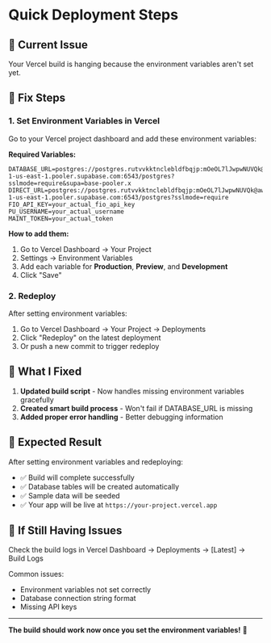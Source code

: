 # Quick Deployment Steps

## 🚨 Current Issue

Your Vercel build is hanging because the environment variables aren't set yet.

## 🔧 Fix Steps

### 1. Set Environment Variables in Vercel

Go to your Vercel project dashboard and add these environment variables:

**Required Variables:**

```
DATABASE_URL=postgres://postgres.rutvvkktnclebldfbqjp:mOeOL7lJwpwNUVQk@aws-1-us-east-1.pooler.supabase.com:6543/postgres?sslmode=require&supa=base-pooler.x
DIRECT_URL=postgres://postgres.rutvvkktnclebldfbqjp:mOeOL7lJwpwNUVQk@aws-1-us-east-1.pooler.supabase.com:6543/postgres?sslmode=require
FIO_API_KEY=your_actual_fio_api_key
PU_USERNAME=your_actual_username
MAINT_TOKEN=your_actual_token
```

**How to add them:**

1. Go to Vercel Dashboard → Your Project
2. Settings → Environment Variables
3. Add each variable for **Production**, **Preview**, and **Development**
4. Click "Save"

### 2. Redeploy

After setting environment variables:

1. Go to Vercel Dashboard → Your Project → Deployments
2. Click "Redeploy" on the latest deployment
3. Or push a new commit to trigger redeploy

## 🎯 What I Fixed

1. **Updated build script** - Now handles missing environment variables gracefully
2. **Created smart build process** - Won't fail if DATABASE_URL is missing
3. **Added proper error handling** - Better debugging information

## 🚀 Expected Result

After setting environment variables and redeploying:

- ✅ Build will complete successfully
- ✅ Database tables will be created automatically
- ✅ Sample data will be seeded
- ✅ Your app will be live at `https://your-project.vercel.app`

## 🐛 If Still Having Issues

Check the build logs in Vercel Dashboard → Deployments → [Latest] → Build Logs

Common issues:

- Environment variables not set correctly
- Database connection string format
- Missing API keys

---

**The build should work now once you set the environment variables!** 🎉
